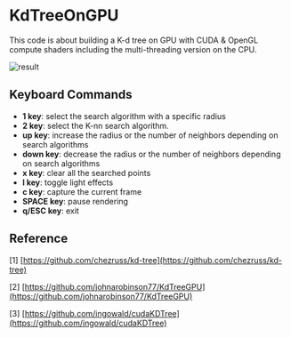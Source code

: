 # KdTreeOnGPU

  This code is about building a K-d tree on GPU with CUDA & OpenGL compute shaders including the multi-threading version on the CPU.
  
![result](https://github.com/emoy-kim/KdTreeOnGPU/assets/17864157/27a0b213-1acd-47b4-ace0-abaae8b1f9f3)


## Keyboard Commands
  * **1 key**: select the search algorithm with a specific radius
  * **2 key**: select the K-nn search algorithm.
  * **up key**: increase the radius or the number of neighbors depending on search algorithms
  * **down key**: decrease the radius or the number of neighbors depending on search algorithms
  * **x key**: clear all the searched points
  * **l key**: toggle light effects
  * **c key**: capture the current frame
  * **SPACE key**: pause rendering
  * **q/ESC key**: exit


## Reference

  [1] [https://github.com/chezruss/kd-tree](https://github.com/chezruss/kd-tree)
  
  [2] [https://github.com/johnarobinson77/KdTreeGPU](https://github.com/johnarobinson77/KdTreeGPU)
  
  [3] [https://github.com/ingowald/cudaKDTree](https://github.com/ingowald/cudaKDTree) 
